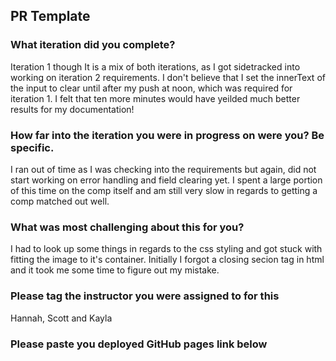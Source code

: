 ## PR Template

### What iteration did you complete?
 Iteration 1 though It is a mix of both iterations, as I got sidetracked into working on iteration 2 requirements. I don't believe that I set the innerText of the input to clear until after my push at noon, which was required for iteration 1.  I felt that ten more minutes would have yeilded much better results for my documentation!
 
### How far into the iteration you were in progress on were you? Be specific.

I ran out of time as I was checking into the requirements but again, did not start working on error handling and field clearing yet.  I spent a large portion of this time on the comp itself and am still very slow in regards to getting a comp matched out well.

### What was most challenging about this for you?

I had to look up some things in regards to the css styling and got stuck with fitting the image to it's container. Initially I forgot a closing secion tag in html and it took me some time to figure out my mistake.

### Please tag the instructor you were assigned to for this

Hannah, Scott and Kayla

### Please paste you deployed GitHub pages link below
